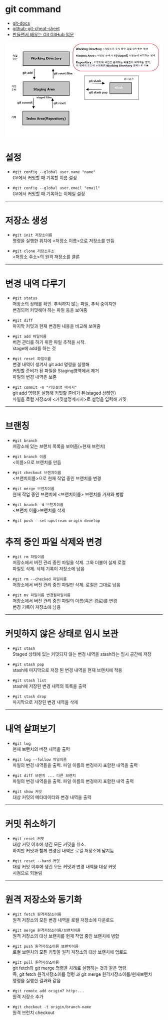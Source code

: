 # git command

- [git-docs](https://git-scm.com/docs)
- [github-git-cheat-sheet](https://services.github.com/on-demand/downloads/github-git-cheat-sheet.pdf)
- [만들면서 배우는 Git GitHub 입문](http://book.naver.com/bookdb/book_detail.nhn?bid=9415223)

![git_working_area](./git_area.jpg)


# 설정

- ```#git config --global user.name "name"```  
Git에서 커밋할 때 기록할 이름 설정  

- ```#git config --global user.email "email"```  
Git에서 커밋할 때 기록하는 이메일 설정  

---

# 저장소 생성

- ```#git init 저장소이름```  
명령을 실행한 위치에 <저장소 이름>으로 저장소를 만듬  

- ```#git clone 저장소주소```   
<저장소 주소>의 원격 저장소를 클론  

---

# 변경 내역 다루기

- ```#git status```  
저장소의 상태를 확인. 추적하지 않는 파일, 추적 중이지만  
변경되어 커밋해야 하는 파일 등을 보여줌  

- ```#git diff```  
마지막 커밋과 현재 변경된 내용을 비교해 보여줌  

- ```#git add 파일이름```   
버전 관리를 하기 위한 파일 추적을 시작.  
stage에 add를 하는 것  

- ```#git reset 파일이름```   
변경 내역이 생겨서 git add 명령을 실행해  
커밋할 준비가 된 파일을 Staging영역에서 제거  
파일의 변경 내역은 보존  

- ```#git commit -m "커밋설명 메시지"```  
git add 명령을 실행해 커밋할 준비가 된(staged 상태인)  
파일을 로컬 저장소에 <커밋설명메시지>로 설명을 입력해 커밋

---

# 브랜칭

- ```#git branch```  
저장소에 있는 브랜치 목록을 보여줌(+현재 브런치)  

- ```#git branch 이름```  
<이름>으로 브랜치를 만듬  

- ```#git checkout 브랜치이름```  
<브랜치이름>으로 현재 작업 중인 브랜치를 변경  

- ```#git merge 브랜치이름```  
현재 작업 중인 브랜치에 <브랜치이름> 브랜치를 가져와 병합  

- ```#git branch -d 브랜치이름```  
<브랜치 이름>브랜치를 삭제  

- ```#git push --set-upstream origin develop```  

# 추적 중인 파일 삭제와 변경
- ```#git rm 파일이름```  
저장소에서 버전 관리 중인 파일을 삭제. 그와 더불어 실제 로컬  
파일도 삭제. 삭제 기록이 저장소에 남음  

- ```#git rm --checked 파일이름```  
저장소에서 버전 관리 중인 파일만 삭제. 로컬은 그대로 남음  

- ```#git mv 파일이름 변경될파일이름```  
저장소에서 버전 관리 중인 파일의 이름(혹은 경로)를 변경  
변경 기록이 저장소에 남음  

---

# 커밋하지 않은 상태로 임시 보관

- ```#git stash```  
Staged 상태에 있는 커밋되지 않는 변경 내역을 stash라는 임시 공간에 저장  

- ```#git stash pop```  
stash에 마지막으로 저장 된 변경 내역을 현재 브랜치에 적용  

- ```#git stash list```  
stash에 저장된 변경 내역의 목록을 출력  

- ```#git stash drop```  
마지막으로 저장된 변경 내역을 삭제

---

# 내역 살펴보기

- ```#git log```  
현재 브랜치의 버전 내역을 출력  

- ```#git log --follow 파일이름```  
파일의 변경 내역들을 출력. 파일 이름의 변경까지 포함한 내역을 출력  

- ```#git diff 브랜치 ... 다른 브랜치```  
파일의 변경 내역들을 출력. 파일 이름의 변경까지 포함한 내역 출력  

- ```#git show 커밋```  
대상 커밋의 메타데이터와 변경 내역을 출력  

---

# 커밋 취소하기

- ```#git reset 커밋```  
대상 커밋 이후에 생긴 모든 커밋을 취소.  
하지만 커밋과 함께 변경된 내역은 로컬 저장소에 남겨둠  

- ```#git reset --hard 커밋```  
대상 커밋 이후에 생긴 모든 커밋과 변경 내역을 대상 커밋  
시점으로 되돌림

---

# 원격 저장소와 동기화

- ```#git fetch 원격저장소이름```  
원격 저장소의 모든 변경 내역을 로컬 저장소에 다운로드  

- ```#git merge 원격저장소이름/브랜치이름```  
원격 저장소의 대상 브랜치를 현재 작업 중인 브랜치에 병합  

- ```#git push 원격저장소이름 브랜치이름```  
로컬 브랜치의 모든 커밋을 원격 저장소의 대상 브랜치에 업로드  

- ```#git pull 원격저장소이름```  
git fetch와 git merge 명령을 차례로 실행하는 것과 같은 명령  
즉, git fetch 원격저장소이름 명령 과 git merge 원격저장소이름/현재브랜치  
명령을 실행한 결과와 같음

- ```#git remote add origin? http:...```  
원격 저장소 추가

- ```#git checkout -t origin/branch-name```  
원격 브런치 checkout 




  

